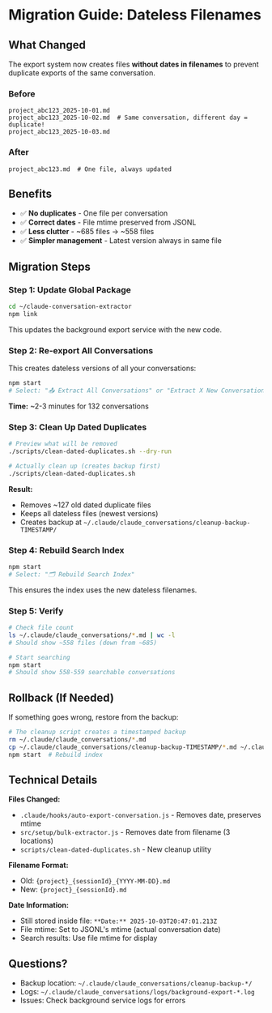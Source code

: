 # Migration Guide: Dateless Filenames

## What Changed

The export system now creates files **without dates in filenames** to prevent duplicate exports of the same conversation.

### Before
```
project_abc123_2025-10-01.md
project_abc123_2025-10-02.md  # Same conversation, different day = duplicate!
project_abc123_2025-10-03.md
```

### After
```
project_abc123.md  # One file, always updated
```

## Benefits

- ✅ **No duplicates** - One file per conversation
- ✅ **Correct dates** - File mtime preserved from JSONL
- ✅ **Less clutter** - ~685 files → ~558 files
- ✅ **Simpler management** - Latest version always in same file

## Migration Steps

### Step 1: Update Global Package

```bash
cd ~/claude-conversation-extractor
npm link
```

This updates the background export service with the new code.

### Step 2: Re-export All Conversations

This creates dateless versions of all your conversations:

```bash
npm start
# Select: "📤 Extract All Conversations" or "Extract X New Conversations"
```

**Time:** ~2-3 minutes for 132 conversations

### Step 3: Clean Up Dated Duplicates

```bash
# Preview what will be removed
./scripts/clean-dated-duplicates.sh --dry-run

# Actually clean up (creates backup first)
./scripts/clean-dated-duplicates.sh
```

**Result:**
- Removes ~127 old dated duplicate files
- Keeps all dateless files (newest versions)
- Creates backup at `~/.claude/claude_conversations/cleanup-backup-TIMESTAMP/`

### Step 4: Rebuild Search Index

```bash
npm start
# Select: "🗂️ Rebuild Search Index"
```

This ensures the index uses the new dateless filenames.

### Step 5: Verify

```bash
# Check file count
ls ~/.claude/claude_conversations/*.md | wc -l
# Should show ~558 files (down from ~685)

# Start searching
npm start
# Should show 558-559 searchable conversations
```

## Rollback (If Needed)

If something goes wrong, restore from the backup:

```bash
# The cleanup script creates a timestamped backup
rm ~/.claude/claude_conversations/*.md
cp ~/.claude/claude_conversations/cleanup-backup-TIMESTAMP/*.md ~/.claude/claude_conversations/
npm start  # Rebuild index
```

## Technical Details

**Files Changed:**
- `.claude/hooks/auto-export-conversation.js` - Removes date, preserves mtime
- `src/setup/bulk-extractor.js` - Removes date from filename (3 locations)
- `scripts/clean-dated-duplicates.sh` - New cleanup utility

**Filename Format:**
- Old: `{project}_{sessionId}_{YYYY-MM-DD}.md`
- New: `{project}_{sessionId}.md`

**Date Information:**
- Still stored inside file: `**Date:** 2025-10-03T20:47:01.213Z`
- File mtime: Set to JSONL's mtime (actual conversation date)
- Search results: Use file mtime for display

## Questions?

- Backup location: `~/.claude/claude_conversations/cleanup-backup-*/`
- Logs: `~/.claude/claude_conversations/logs/background-export-*.log`
- Issues: Check background service logs for errors

